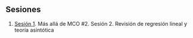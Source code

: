 ## Sesiones

1. [Sesión 1](file:///C:/Users/Irvin/Documents/ECNII2020/sesiones/s1/sesion1.html#1). Más allá de MCO
#2. Sesión 2. Revisión de regresión lineal y teoría asintótica